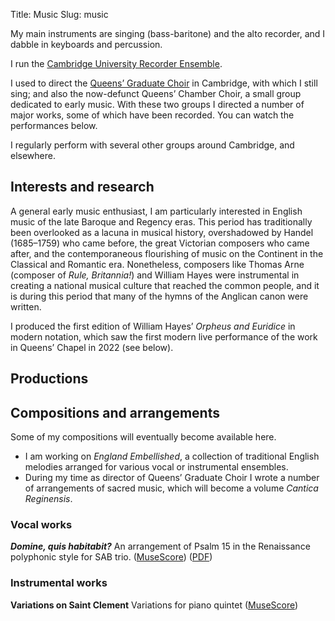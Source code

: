 Title: Music
Slug: music

My main instruments are singing (bass-baritone) and the alto recorder,
and I dabble in keyboards and percussion.

I run the [Cambridge University Recorder
Ensemble](https://cure.soc.srcf.net/).

I used to direct the [Queens’ Graduate
Choir](https://www.facebook.com/QueensGradChoir) in Cambridge, with
which I still sing; and also the now-defunct Queens’ Chamber Choir, a
small group dedicated to early music. With these two groups I directed a
number of major works, some of which have been recorded. You can watch
the performances below.

I regularly perform with several other groups around Cambridge, and
elsewhere.

## Interests and research

A general early music enthusiast, I am particularly interested in
English music of the late Baroque and Regency eras. This period has
traditionally been overlooked as a lacuna in musical history,
overshadowed by Handel (1685–1759) who came before, the great Victorian
composers who came after, and the contemporaneous flourishing of music
on the Continent in the Classical and Romantic era.  Nonetheless,
composers like Thomas Arne (composer of _Rule, Britannia!_) and William
Hayes were instrumental in creating a national musical culture that
reached the common people, and it is during this period that many of the
hymns of the Anglican canon were written.

I produced the first edition of William Hayes’ *Orpheus and Euridice* in
modern notation, which saw the first modern live performance of the work
in Queens’ Chapel in 2022 (see below).

## Productions

<div id="productionsDiv" class="tabs-container"></div>

<script src="/static/videotabs.js">
</script>

<link href="/static/videotabs.css" rel="stylesheet">

## Compositions and arrangements

Some of my compositions will eventually become available here.

* I am working on *England Embellished*, a collection of
  traditional English melodies arranged for various vocal or
  instrumental ensembles.
* During my time as director of Queens’ Graduate Choir I wrote a number
  of arrangements of sacred music, which will become a volume *Cantica
  Reginensis*.

### Vocal works

_**Domine, quis habitabit?**_ An arrangement of Psalm 15 in the Renaissance polyphonic style for SAB trio. ([MuseScore](https://musescore.com/user/26871315/scores/6559549)) ([PDF](https://jmft.dev/wp-content/uploads/2024/01/Domine_quis_habitabit_-_J._M._F._Tsang.pdf))

### Instrumental works

**Variations on Saint Clement** Variations for piano quintet ([MuseScore](https://musescore.com/user/26871315/scores/5543990))
